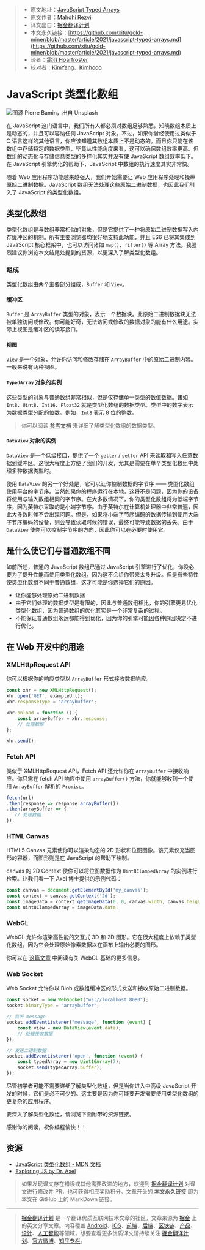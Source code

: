 > * 原文地址：[JavaScript Typed Arrays](https://blog.bitsrc.io/javascript-typed-arrays-ccfa5ae8838d)
> * 原文作者：[Mahdhi Rezvi](https://medium.com/@mahdhirezvi)
> * 译文出自：[掘金翻译计划](https://github.com/xitu/gold-miner)
> * 本文永久链接：[https://github.com/xitu/gold-miner/blob/master/article/2021/javascript-typed-arrays.md](https://github.com/xitu/gold-miner/blob/master/article/2021/javascript-typed-arrays.md)
> * 译者：[霜羽 Hoarfroster](https://github.com/PassionPenguin)
> * 校对者：[KimYang](https://github.com/KimYangOfCat)、[Kimhooo](https://github.com/Kimhooo)

# JavaScript 类型化数组

![图源 [Pierre Bamin](https://unsplash.com/@bamin?utm_source=juejin&utm_medium=referral)，出自 [Unsplash](https://unsplash.com?utm_source=juejin&utm_medium=referral)](https://cdn-images-1.medium.com/max/10992/0*u7yLuqz5vOYfScJQ)

在 JavaScript 这门语言中，我们所有人都必须对数组足够熟悉，知晓数组本质上是动态的，并且可以容纳任何 JavaScript 对象。不过，如果你曾经使用过类似于 C 语言这样的其他语言，你应该知道其数组本质上不是动态的。而且你只能在该数组中存储特定的数据类型，毕竟从性能角度来看，这可以确保数组效率更高。但数组的动态化与存储信息类型的多样化其实并没有使 JavaScript 数组效率低下。在 JavaScript 引擎优化的帮助下，JavaScript 中数组的执行速度其实非常快。

随着 Web 应用程序功能越来越强大，我们开始需要让 Web 应用程序处理和操纵原始二进制数据。JavaScript 数组无法处理这些原始二进制数据，也因此我们引入了 JavaScript 的类型化数组。

## 类型化数组

类型化数组是与数组非常相似的对象，但是它提供了一种将原始二进制数据写入内存缓冲区的机制。所有主要浏览器均很好地支持此功能，并且 ES6 已将其集成到 JavaScript 核心框架中，也可以访问诸如 `map()`、`filter()` 等 Array 方法。我强烈建议你浏览本文结尾处提到的资源，以更深入了解类型化数组。

### 组成

[comment]: <> (说真的，这里翻译后有点重复了，所以直接给砍掉半截)

类型化数组由两个主要部分组成，`Buffer` 和 `View`。

#### 缓冲区

`Buffer` 是 `ArrayBuffer` 类型的对象，表示一个数据块。此原始二进制数据块无法被单独访问或修改。你可能好奇，无法访问或修改的数据对象的能有什么用途。实际上视图是缓冲区的读写接口。

#### 视图

`View` 是一个对象，允许你访问和修改存储在 `ArrayBuffer` 中的原始二进制内容。一般来说有两种视图。

#### `TypedArray` 对象的实例

这些类型的对象与普通数组非常相似，但是仅存储单一类型的数值数据。诸如 `Int8`、`Uint8`、`Int16`、`Float32` 就是类型化数组的数据类型。类型中的数字表示为数据类型分配的位数。例如，`Int8` 表示 8 位的整数。

> 你可以阅读 [参考文档](https://developer.mozilla.org/zh-CN/docs/Web/JavaScript/Typed_arrays#%E7%B1%BB%E5%9E%8B%E6%95%B0%E7%BB%84%E8%A7%86%E5%9B%BE) 来详细了解类型化数组的数据类型。

#### `DataView` 对象的实例

`DataView` 是一个低级接口，提供了一个 `getter` / `setter` API 来读取和写入任意数据到缓冲区。这很大程度上方便了我们的开发，尤其是需要在单个类型化数组中处理多种数据类型时。

使用 `DataView` 的另一个好处是，它可以让你控制数据的字节序 —— 类型化数组使用平台的字节序。当然如果你的程序运行在本地，这将不是问题，因为你的设备将使用与输入数组相同的字节序。在大多数情况下，你的类型化数组将为低端字节序，因为英特尔采取的是小端字节序。由于英特尔在计算机处理器中非常普遍，因此大多数时候不会出现问题。但是，如果将小端字节序编码的数据传输到使用大端字节序编码的设备，则会导致读取时候的错误，最终可能导致数据的丢失。由于 `DataView` 使你可以控制字节序的方向，因此你可以在必要时使用它。

## 是什么使它们与普通数组不同

如前所述，普通的 JavaScript 数组已通过 JavaScript 引擎进行了优化，你没必要为了提升性能而使用类型化数组，因为这不会给你带来太多升级。但是有些特性使类型化数组不同于普通数组，这才可能是你选择它们的原因。

* 让你能够处理原始二进制数据
* 由于它们处理的数据类型是有限的，因此与普通数组相比，你的引擎更易优化类型化数组，因为普通数组的优化其实是一个非常复杂的过程。
* 不能保证普通数组永远都能得到优化，因为你的引擎可能因各种原因决定不进行优化。

## 在 Web 开发中的用途

### XMLHttpRequest API

你可以根据你的响应类型以 `ArrayBuffer` 形式接收数据响应。

```js
const xhr = new XMLHttpRequest();
xhr.open('GET', exampleUrl);
xhr.responseType = 'arraybuffer';

xhr.onload = function () {
    const arrayBuffer = xhr.response;
    // 处理数据
};

xhr.send();
```

### Fetch API

类似于 XMLHttpRequest API，Fetch API 还允许你在 `ArrayBuffer` 中接收响应。你只需在 fetch API 响应中使用 `arrayBuffer()` 方法，你就能够收到一个使用 `ArrayBuffer` 解析的 `Promise`。

```js
fetch(url)
.then(response => response.arrayBuffer())
.then(arrayBuffer => {
   // 处理数据
});
```

### HTML Canvas

HTML5 Canvas 元素使你可以渲染动态的 2D 形状和位图图像。该元素仅充当图形的容器，而图形则是在 JavaScript 的帮助下绘制。

canvas 的 2D Context 使你可以将位图数据作为 `Uint8ClampedArray` 的实例进行检索。让我们看一下 Axel 博士提供的示例代码：

```js
const canvas = document.getElementById('my_canvas');
const context = canvas.getContext('2d');
const imageData = context.getImageData(0, 0, canvas.width, canvas.height);
const uint8ClampedArray = imageData.data;
```

### WebGL

WebGL 允许你渲染高性能的交互式 3D 和 2D 图形。它在很大程度上依赖于类型化数组，因为它会处理原始像素数据以在画布上输出必要的图形。

你可以在 [这篇文章](https://blog.bitsrc.io/understanding-webgl-51ab81ccb48c) 中阅读有关 WebGL 基础的更多信息。

### Web Socket

Web Socket 允许你以 Blob 或数组缓冲区的形式发送和接收原始二进制数据。

```js
const socket = new WebSocket("ws://localhost:8080");
socket.binaryType = "arraybuffer";

// 监听 message
socket.addEventListener("message", function (event) {
    const view = new DataView(event.data);
    // 处理接收数据
});

// 发送二进制数据
socket.addEventListener('open', function (event) {
    const typedArray = new Uint16Array(7);
    socket.send(typedArray.buffer);
});
```

尽管初学者可能不需要详细了解类型化数组，但是当你进入中高级 JavaScript 开发的时候，它们是必不可少的。这主要是因为你可能要开发需要使用类型化数组的更复杂的应用程序。

要深入了解类型化数组，请浏览下面附带的资源链接。

感谢你的阅读，祝你编程愉快！！

## 资源

* [JavaScript 类型化数组 - MDN 文档](https://developer.mozilla.org/zh-CN/docs/Web/JavaScript/Typed_arrays)
* [Exploring JS by Dr. Axel](https://exploringjs.com/es6/ch_typed-arrays.html)

> 如果发现译文存在错误或其他需要改进的地方，欢迎到 [掘金翻译计划](https://github.com/xitu/gold-miner) 对译文进行修改并 PR，也可获得相应奖励积分。文章开头的 **本文永久链接** 即为本文在 GitHub 上的 MarkDown 链接。

---

> [掘金翻译计划](https://github.com/xitu/gold-miner) 是一个翻译优质互联网技术文章的社区，文章来源为 [掘金](https://juejin.im) 上的英文分享文章。内容覆盖 [Android](https://github.com/xitu/gold-miner#android)、[iOS](https://github.com/xitu/gold-miner#ios)、[前端](https://github.com/xitu/gold-miner#前端)、[后端](https://github.com/xitu/gold-miner#后端)、[区块链](https://github.com/xitu/gold-miner#区块链)、[产品](https://github.com/xitu/gold-miner#产品)、[设计](https://github.com/xitu/gold-miner#设计)、[人工智能](https://github.com/xitu/gold-miner#人工智能)等领域，想要查看更多优质译文请持续关注 [掘金翻译计划](https://github.com/xitu/gold-miner)、[官方微博](http://weibo.com/juejinfanyi)、[知乎专栏](https://zhuanlan.zhihu.com/juejinfanyi)。
